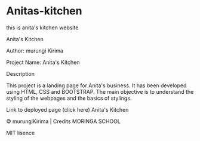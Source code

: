 # Anitas-kitchen
this is anita's kitchen website

Anita's Kitchen

Author: murungi Kirima

Project Name: Anita's Kitchen

Description

This project is a landing page for Anita's business. It has been developed using HTML, CSS and BOOTSTRAP. The main objective is to understand the styling of the webpages and the basics of stylings.

Link to deployed page (click here) Anita's Kitchen

© murungiKirima | Credits MORINGA SCHOOL

MIT lisence
